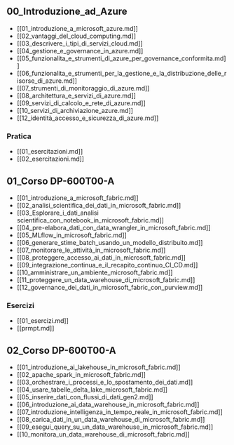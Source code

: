 
## 00_Introduzione_ad_Azure

- [[01_introduzione_a_microsoft_azure.md]]
- [[02_vantaggi_del_cloud_computing.md]]
- [[03_descrivere_i_tipi_di_servizi_cloud.md]]
- [[04_gestione_e_governance_in_azure.md]]
- [[05_funzionalita_e_strumenti_di_azure_per_governance_conformita.md]]
- [[06_funzionalita_e_strumenti_per_la_gestione_e_la_distribuzione_delle_risorse_di_azure.md]]
- [[07_strumenti_di_monitoraggio_di_azure.md]]
- [[08_architettura_e_servizi_di_azure.md]]
- [[09_servizi_di_calcolo_e_rete_di_azure.md]]
- [[10_servizi_di_archiviazione_azure.md]]
- [[12_identità_accesso_e_sicurezza_di_azure.md]]
### Pratica

- [[01_esercitazioni.md]]
- [[02_esercitazioni.md]]
## 01_Corso DP-600T00-A

- [[01_introduzione_a_microsoft_fabric.md]]
- [[02_analisi_scientifica_dei_dati_in_microsoft_fabric.md]]
- [[03_Esplorare_i_dati_analisi scientifica_con_notebook_in_microsoft_fabric.md]]
- [[04_pre-elabora_dati_con_data_wrangler_in_microsoft_fabric.md]]
- [[05_MLflow_in_microsoft_fabric.md]]
- [[06_generare_stime_batch_usando_un_modello_distribuito.md]]
- [[07_monitorare_le_attività_in_microsoft_fabric.md]]
- [[08_proteggere_accesso_ai_dati_in_microsoft_fabric.md]]
- [[09_integrazione_continua_e_il_recapito_continuo_CI_CD.md]]
- [[10_amministrare_un_ambiente_microsoft_fabric.md]]
- [[11_proteggere_un_data_warehouse_di_microsoft_fabric.md]]
- [[12_governance_dei_dati_in_microsoft_fabric_con_purview.md]]
### Esercizi

- [[01_esercizi.md]]
- [[prmpt.md]]
## 02_Corso DP-600T00-A

- [[01_introduzione_ai_lakehouse_in_microsoft_fabric.md]]
- [[02_apache_spark_in_microsoft_fabric.md]]
- [[03_orchestrare_i_processi_e_lo_spostamento_dei_dati.md]]
- [[04_usare_tabelle_delta_lake_microsoft_fabric.md]]
- [[05_inserire_dati_con_flussi_di_dati_gen2.md]]
- [[06_introduzione_ai_data_warehouse_in_microsoft_fabric.md]]
- [[07_introduzione_intelligenza_in_tempo_reale_in_microsoft_fabric.md]]
- [[08_carica_dati_in_un_data_warehouse_di_microsoft_fabric.md]]
- [[09_esegui_query_su_un_data_warehouse_in_microsoft_fabric.md]]
- [[10_monitora_un_data_warehouse_di_microsoft_fabric.md]]

